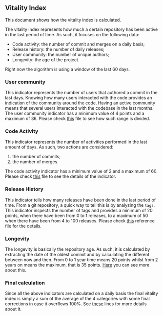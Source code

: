 <!--
    This file is linked from https://developers.italia.it,
    DON'T REMOVE/RENAME it without updating the link first.
-->

## Vitality Index

This document shows how the vitality index is calculated.

The vitality index represents how much a certain repository has been active in the
last period of time.
As such, it focuses on the following data:

* Code activity: the number of commit and merges on a daily basis;
* Release history: the number of daily releases;
* User community: the number of unique authors;
* Longevity: the age of the project.

Right now the algorithm is using a window of the last 60 days.

### User community

This indicator represents the number of users that authored a commit in the last
days.
Knowing how many users interacted with the code provides an indication of the
community around the code. Having an active community means that several users
interacted with the codebase in the last months.
The user community indicator has a minimum value of 4 points and a maximum of 36.
Please check
[this](https://github.com/italia/developers-italia-backend/blob/663c661ca3b0d6e1578f24c7be97fd35e28abe87/crawler/vitality-ranges.yml#L1-L29)
file to see how such range is divided.

### Code Activity

This indicator represents the number of activities performed in the last amount
of days. As such, two actions are considered:

1. the number of commits;
2. the number of merges.

The code activity indicator has a minimum value of 2 and a maximum of 60.
Please check
[this](https://github.com/italia/developers-italia-backend/blob/663c661ca3b0d6e1578f24c7be97fd35e28abe87/crawler/vitality-ranges.yml#L31-L62)
file to see the details of the indicator.

### Release History

This indicator tells how many releases have been done in the last period of time.
From a git repository, a quick way to tell this is by analyzing the `tags`.
This indicator inspects the number of tags and provides a minimum of 20 points,
when there have been from 0 to 1 releases, to a maximum of 50 when there have
been from 4 to 100 releases. Please check
[this](https://github.com/italia/developers-italia-backend/blob/663c661ca3b0d6e1578f24c7be97fd35e28abe87/crawler/vitality-ranges.yml#L64-L77)
reference file for the details.

### Longevity

The longevity is basically the repository age. As such, it is calculated by
extracting the date of the oldest commit and by calculating the different
between now and then. From 0 to 1 year time means 20 points whilst from 2 years
on means the maximum, that is 35 points.
[Here](https://github.com/italia/developers-italia-backend/blob/663c661ca3b0d6e1578f24c7be97fd35e28abe87/crawler/vitality-ranges.yml#L79-L89)
you can see more about this.

### Final calculation

Since all the above indicators are calculated on a daily basis the final
vitality index is simply a sum of the average of the 4 categories with some
final corrections in case it overflows 100%.
See
[these](https://github.com/italia/developers-italia-backend/blob/663c661ca3b0d6e1578f24c7be97fd35e28abe87/crawler/crawler/repo_activity.go#L100-L117)
lines for more details about it.
